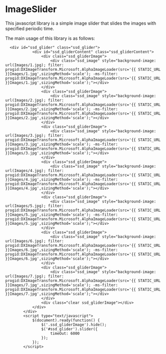 ImageSlider
===========

This javascript library is a simple image slider that slides the images with specified periodic time.


The main usage of this library is as follows:

      <div id="ssd_glider" class="ssd_glider">
				<div id="ssd_gliderContent" class="ssd_gliderContent">
					<div class="ssd_gliderImage">
						<div class="ssd_image" style="background-image: url(Images/1.jpg); filter: progid:DXImageTransform.Microsoft.AlphaImageLoader(src='{{ STATIC_URL }}Images/1.jpg',sizingMethod='scale'); -ms-filter: progid:DXImageTransform.Microsoft.AlphaImageLoader(src='{{ STATIC_URL }}Images/1.jpg',sizingMethod='scale');"></div>
					</div>
					<div class="ssd_gliderImage">
						<div class="ssd_image" style="background-image: url(Images/2.jpg); filter: progid:DXImageTransform.Microsoft.AlphaImageLoader(src='{{ STATIC_URL }}Images/2.jpg',sizingMethod='scale'); -ms-filter: progid:DXImageTransform.Microsoft.AlphaImageLoader(src='{{ STATIC_URL }}Images/2.jpg',sizingMethod='scale');"></div>
					</div>
					<div class="ssd_gliderImage">
						<div class="ssd_image" style="background-image: url(Images/3.jpg); filter: progid:DXImageTransform.Microsoft.AlphaImageLoader(src='{{ STATIC_URL }}Images/3.jpg',sizingMethod='scale'); -ms-filter: progid:DXImageTransform.Microsoft.AlphaImageLoader(src='{{ STATIC_URL }}Images/3.jpg',sizingMethod='scale');"></div>
					</div>
					<div class="ssd_gliderImage">
						<div class="ssd_image" style="background-image: url(Images/4.jpg); filter: progid:DXImageTransform.Microsoft.AlphaImageLoader(src='{{ STATIC_URL }}Images/4.jpg',sizingMethod='scale'); -ms-filter: progid:DXImageTransform.Microsoft.AlphaImageLoader(src='{{ STATIC_URL }}Images/4.jpg',sizingMethod='scale');"></div>
					</div>
					<div class="ssd_gliderImage">
						<div class="ssd_image" style="background-image: url(Images/5.jpg); filter: progid:DXImageTransform.Microsoft.AlphaImageLoader(src='{{ STATIC_URL }}Images/5.jpg',sizingMethod='scale'); -ms-filter: progid:DXImageTransform.Microsoft.AlphaImageLoader(src='{{ STATIC_URL }}Images/5.jpg',sizingMethod='scale');"></div>
					</div>
					<div class="ssd_gliderImage">
						<div class="ssd_image" style="background-image: url(Images/6.jpg); filter: progid:DXImageTransform.Microsoft.AlphaImageLoader(src='{{ STATIC_URL }}Images/6.jpg',sizingMethod='scale'); -ms-filter: progid:DXImageTransform.Microsoft.AlphaImageLoader(src='{{ STATIC_URL }}Images/6.jpg',sizingMethod='scale');"></div>
					</div>
					<div class="ssd_gliderImage">
						<div class="ssd_image" style="background-image: url(Images/7.jpg); filter: progid:DXImageTransform.Microsoft.AlphaImageLoader(src='{{ STATIC_URL }}Images/7.jpg',sizingMethod='scale'); -ms-filter: progid:DXImageTransform.Microsoft.AlphaImageLoader(src='{{ STATIC_URL }}Images/7.jpg',sizingMethod='scale');"></div>
					</div>
					<div class="clear ssd_gliderImage"></div>
				</div>
			</div>
			<script type="text/javascript">
				$(document).ready(function() {
					$('.ssd_gliderImage').hide();
					$('#ssd_glider').slider({
						timeOut: 6000 
					});
				});
			</script>
